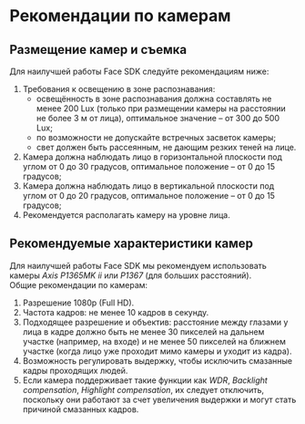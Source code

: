 # Рекомендации по камерам

## Размещение камер и съемка

Для наилучшей работы Face SDK следуйте рекомендациям ниже:

1. Требования к освещению в зоне распознавания:
   * освещённость в зоне распознавания должна составлять не менее 200 Lux (только при размещении камеры на расстоянии не более 3 м от лица), оптимальное значение – от 300 до 500 Lux;
   * по возможности не допускайте встречных засветок камеры;
   * свет должен быть рассеянным, не дающим резких теней на лице.
2. Камера должна наблюдать лицо в горизонтальной плоскости под углом от 0 до 30 градусов, оптимальное положение – от 0 до 15 градусов;
3. Камера должна наблюдать лицо в вертикальной плоскости под углом от 0 до 20 градусов, оптимальное положение – от 0 до 15 градусов;
4. Рекомендуется располагать камеру на уровне лица.

## Рекомендуемые характеристики камер

Для наилучшей работы Face SDK мы рекомендуем использовать камеры *Axis P1365MK ii* или *P1367* (для больших расстояний).  
Общие рекомендации по камерам:

1. Разрешение 1080p (Full HD).
2. Частота кадров: не менее 10 кадров в секунду.
3. Подходящее разрешение и объектив: расстояние между глазами у лица в кадре должно быть не менее 30 пикселей на дальнем участке (например, на входе) и не менее 50 пикселей на ближнем участке (когда лицо уже проходит мимо камеры и уходит из кадра).
4. Возможность регулировать выдержку, чтобы исключить смазанные кадры проходящих людей.
5. Если камера поддерживает такие функции как *WDR*, *Backlight compensation*, *Highlight compensation*, их следует отключить, поскольку они работают за счет увеличения выдержки и могут стать причиной смазанных кадров.
